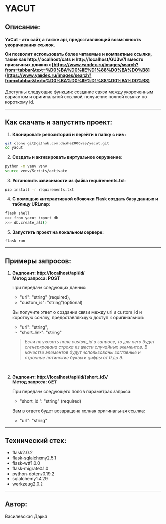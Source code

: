 # YACUT

## Описание:

<h4>YaCut - это сайт, а также api, предоставляющий возможность укорачивания ссылок.

Он позволит использовать более читаемые и компактные ссылки, такие как
http://localhost/cats и http://localhost/GU3w7l вместо привычных длинных [https://www.yandex.ru/images/search?from=tabbar&text=%D0%BA%D0%BE%D1%88%D0%BA%D0%B8](https://www.yandex.ru/images/search?from=tabbar&text=%D0%BA%D0%BE%D1%88%D0%BA%D0%B8)
</h4>

Доступны следующие функции: создание связи между укороченным вариантом и оригинальной ссылкой, получение полной ссылки по короткому id.

---

## Как скачать и запустить проект:
1. **Клонировать репозиторий и перейти в папку с ним:**

```bash
git clone git@github.com:dasha2000vas/yacut.git
cd yacut
```

2. **Создать и активировать виртуальное окружение:**

```bash
python -m venv venv
source venv/Scripts/activate
```

3. **Установить зависимости из файла requirements.txt:**

```bash
pip install -r requirements.txt
```

4. **С помощью интерактивной оболочки Flask создать базу данных и таблицу URLmap:**

```bash
flask shell 
>>> from yacut import db
>>> db.create_all() 
```

5. **Запустить проект на локальном сервере:**

```bash
flask run
```

---

## Примеры запросов:


1. **Эндпоинт: http://localhost/api/id/<br>Метод запроса: POST**

    При передаче следующих данных:

    * "url": "string" (required),
    * "custom_id": "string"(optional)

    Вы получите ответ о создании связи между url и custom_id и короткую ссылку, предоставляющую доступ к оригинальной:

    * "url": "string",
    * "short_link": "string"

    >*Если не указать поле custom_id в запросе, то для него будет сгенерирована строка из шести случайных элементов. В качестве элементов будут использованы заглавные и строчные латинские буквы и цифры от 0 до 9.*

<br>

2. **Эндпоинт: http://localhost/api/id/{short_id}/<br>Метод запроса: GET**

   При передаче следующего поля в параметрах запроса:

   * "short_id ": "string" (required)
  
   Вам в ответе будет возвращена полная оригинальная ссылка:

   * "url": "string"

---

## Технический стек:
* flask2.0.2
* flask-sqlalchemy2.5.1
* flask-wtf1.0.0
* flask-migrate3.1.0
* python-dotenv0.19.2
* sqlalchemy1.4.29
* werkzeug2.0.2

---

## Автор:
Василевская Дарья
